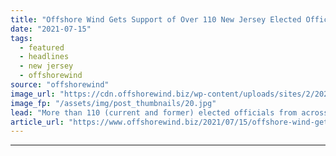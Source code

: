 ```yaml
---
title: "Offshore Wind Gets Support of Over 110 New Jersey Elected Officials"
date: "2021-07-15"
tags: 
  - featured
  - headlines
  - new jersey
  - offshorewind
source: "offshorewind"
image_url: "https://cdn.offshorewind.biz/wp-content/uploads/sites/2/2021/03/31134003/New-Jersey-Offshore-Wind-Safety-Training-Challenge-Kicks-Off.jpg"
image_fp: "/assets/img/post_thumbnails/20.jpg"
lead: "More than 110 (current and former) elected officials from across the US State of"
article_url: "https://www.offshorewind.biz/2021/07/15/offshore-wind-gets-support-of-over-110-new-jersey-elected-officials/"
---
```


---

